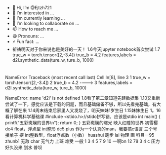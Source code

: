 - 👋 Hi, I’m @Ejtzh721
- 👀 I’m interested in ...
- 🌱 I’m currently learning ...
- 💞️ I’m looking to collaborate on ...
- 📫 How to reach me ...
- 😄 Pronouns: ...
- ⚡ Fun fact: ...
- 祈祷明天对于你来说也是美好的一天！
1.6今天jupyter notebook首次尝试
1.7
  true_w = torch.tensor([2,-3.4])
true_b = 4.2
features,labels = d2l.synthetic_data(ture_w, ture_b, 1000)
#
NameError                                 Traceback (most recent call last)
Cell In[8], line 3
      1 true_w = torch.tensor([2,-3.4])
      2 true_b = 4.2
----> 3 features,labels = d2l.synthetic_data(ture_w, ture_b, 1000)

NameError: name 'd2l' is not defined
1.8看了第二章知道先建数据集
1.10又重新尝试了一下，感觉应该是下载的问题，而且基础储备不够，所以先看完基础，有大概了解在来
1.14周末结束后家里人又发烧了，明天妹妹1岁生日
1.15妹妹生日
1。16看计算机科学基础课
#include <stido.h>//stido拼写错，应该是stdio
int main()
{    
    printf("五彩斑斓的世界\n");
    return 0;
}
五彩斑斓的曙光
映入红瞳的世界
初雪樱
dc4
float，浮点型
int整形
dc5
plus
作为一个认真的man，我要搞c语言
三个号接单子
摆
int整数型，float浮点数（小数）
huashui
跑步
lai
物理
画
科目一95
zhunb1
无敌
char
无气力
上班
难受
一般
1
3
4
5
7
9
10
一啊bn
12
78
3
4
c
压力
好久没来
划水
普坝
